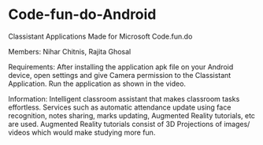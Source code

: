 # Code-fun-do-Android

Classistant Applications
Made for Microsoft Code.fun.do

Members: Nihar Chitnis, Rajita Ghosal

Requirements: After installing the application apk file on your Android device, open settings and give Camera permission to the Classistant Application.
Run the application as shown in the video.

Information:
Intelligent classroom assistant that makes classroom tasks effortless. 
Services such as automatic attendance update using face recognition, notes sharing, marks updating, Augmented Reality tutorials, etc are used. 
Augmented Reality tutorials consist of 3D Projections of images/ videos which would make studying more fun.
